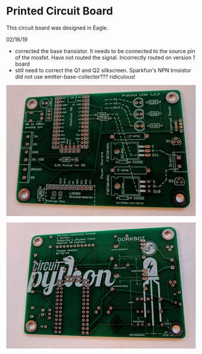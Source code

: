 # Printed Circuit Board

This circuit board was designed in Eagle.

02/16/19 
- corrected the base transistor. It needs to be connected to the source pin of the mosfet. Have not routed the signal. Incorrectly routed on version 1 board
- still need to correct the Q1 and Q2 silkscreen. Sparkfun's NPN trnsistor did not use emitter-base-collector??? ridiculous!

![](https://github.com/hydronics2/Circuitpython_February_2019/blob/master/soldering/eagle_design_files/blank_top.JPG)

![](https://github.com/hydronics2/Circuitpython_February_2019/blob/master/soldering/eagle_design_files/blank_bottom.JPG)
